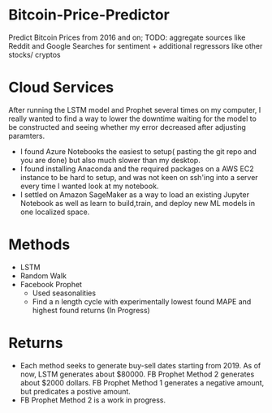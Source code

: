 # Bitcoin-Price-Predictor
Predict Bitcoin Prices from 2016 and on; TODO: aggregate sources like Reddit and Google Searches for sentiment + additional regressors like other stocks/ cryptos

# Cloud Services

After running the LSTM model and Prophet several times on my computer, I really wanted to find a way to lower the downtime waiting for the model to be constructed and seeing whether my error decreased after adjusting paramters.

* I found Azure Notebooks the easiest to setup( pasting the git repo and you are done) but also much slower than my desktop.
* I found installing Anaconda and the required packages on a AWS EC2 instance to be hard to setup, and was not keen on ssh'ing into a server every time I wanted look at my notebook.
* I settled on Amazon SageMaker as a way to load an existing Jupyter Notebook as well as learn to build,train, and deploy new ML models
in one localized space.

# Methods

* LSTM
* Random Walk
* Facebook Prophet
  * Used seasonalities
  * Find a n length cycle with experimentally lowest found MAPE and highest found returns (In Progress)
  
# Returns
* Each method seeks to generate buy-sell dates starting from 2019. As of now, LSTM generates about $80000. FB Prophet Method 2 generates about $2000 dollars. FB Prophet Method 1 generates a negative amount, but predicates a postive amount.
* FB Prophet Method 2 is a work in progress.
